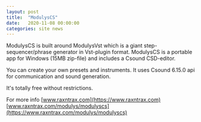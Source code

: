 ```yaml
---
layout: post
title:  "ModulysCS"
date:   2020-11-08 00:00:00
categories: site news 
---
```


ModulysCS is built around ModulysVst which is a giant step-sequencer/phrase generator in Vst-plugin format.
ModulysCS is a portable app for Windows (15MB zip-file) and includes a Csound CSD-editor.

You can create your own presets and instruments.
It uses Csound 6.15.0 api for communication and sound generation.

It's totally free without restrictions.

For more info
[www.raxntrax.com](https://www.raxntrax.com)  
[www.raxntrax.com/modulys/modulyscs](https://www.raxntrax.com/modulys/modulyscs)
